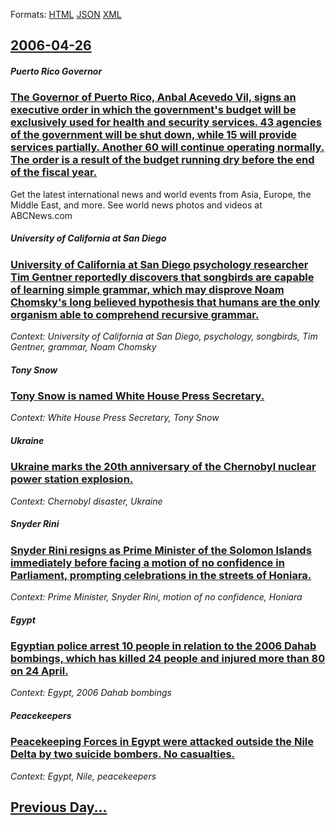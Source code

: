 
Formats: [HTML](2006/04/26/index.html)  [JSON](2006/04/26/index.json)  [XML](2006/04/26/index.xml)  

## [2006-04-26](/news/2006/04/26/index.md)

##### Puerto Rico Governor
### [ The Governor of Puerto Rico, Anbal Acevedo Vil, signs an executive order in which the government's budget will be exclusively used for health and security services. 43 agencies of the government will be shut down, while 15 will provide services partially. Another 60 will continue operating normally. The order is a result of the budget running dry before the end of the fiscal year. ](/news/2006/04/26/the-governor-of-puerto-rico-anibal-acevedo-vila-signs-an-executive-order-in-which-the-government-s-budget-will-be-exclusively-used-for-he.md)
Get the latest international news and world events from Asia, Europe, the Middle East, and more. See world news photos and videos at ABCNews.com

##### University of California at San Diego
### [ University of California at San Diego psychology researcher Tim Gentner reportedly discovers that songbirds are capable of learning simple grammar, which may disprove Noam Chomsky's long believed hypothesis that humans are the only organism able to comprehend recursive grammar. ](/news/2006/04/26/university-of-california-at-san-diego-psychology-researcher-tim-gentner-reportedly-discovers-that-songbirds-are-capable-of-learning-simple.md)
_Context: University of California at San Diego, psychology, songbirds, Tim Gentner, grammar, Noam Chomsky_

##### Tony Snow
### [ Tony Snow is named White House Press Secretary.](/news/2006/04/26/tony-snow-is-named-white-house-press-secretary.md)
_Context: White House Press Secretary, Tony Snow_

##### Ukraine
### [ Ukraine marks the 20th anniversary of the Chernobyl nuclear power station explosion. ](/news/2006/04/26/ukraine-marks-the-20th-anniversary-of-the-chernobyl-nuclear-power-station-explosion.md)
_Context: Chernobyl disaster, Ukraine_

##### Snyder Rini
### [ Snyder Rini resigns as Prime Minister of the Solomon Islands immediately before facing a motion of no confidence in Parliament, prompting celebrations in the streets of Honiara. ](/news/2006/04/26/snyder-rini-resigns-as-prime-minister-of-the-solomon-islands-immediately-before-facing-a-motion-of-no-confidence-in-parliament-prompting-c.md)
_Context: Prime Minister, Snyder Rini, motion of no confidence, Honiara_

##### Egypt
### [ Egyptian police arrest 10 people in relation to the 2006 Dahab bombings, which has killed 24 people and injured more than 80 on 24 April. ](/news/2006/04/26/egyptian-police-arrest-10-people-in-relation-to-the-2006-dahab-bombings-which-has-killed-24-people-and-injured-more-than-80-on-24-april.md)
_Context: Egypt, 2006 Dahab bombings_

##### Peacekeepers
### [ Peacekeeping Forces in Egypt were attacked outside the Nile Delta by two suicide bombers. No casualties. ](/news/2006/04/26/peacekeeping-forces-in-egypt-were-attacked-outside-the-nile-delta-by-two-suicide-bombers-no-casualties.md)
_Context: Egypt, Nile, peacekeepers_

## [Previous Day...](/news/2006/04/25/index.md)

